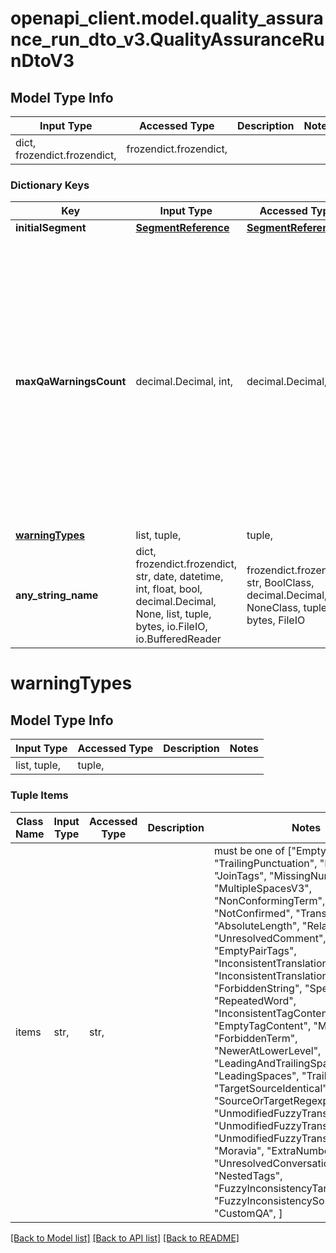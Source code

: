 # openapi_client.model.quality_assurance_run_dto_v3.QualityAssuranceRunDtoV3

## Model Type Info
Input Type | Accessed Type | Description | Notes
------------ | ------------- | ------------- | -------------
dict, frozendict.frozendict,  | frozendict.frozendict,  |  | 

### Dictionary Keys
Key | Input Type | Accessed Type | Description | Notes
------------ | ------------- | ------------- | ------------- | -------------
**initialSegment** | [**SegmentReference**](SegmentReference.md) | [**SegmentReference**](SegmentReference.md) |  | [optional] 
**maxQaWarningsCount** | decimal.Decimal, int,  | decimal.Decimal,  | Maximum number of QA warnings in result, default: 100. For efficiency reasons QA warnings are processed with minimum segments chunk size 10, therefore slightly more warnings are returned. | [optional] value must be a 32 bit integer
**[warningTypes](#warningTypes)** | list, tuple,  | tuple,  |  | [optional] 
**any_string_name** | dict, frozendict.frozendict, str, date, datetime, int, float, bool, decimal.Decimal, None, list, tuple, bytes, io.FileIO, io.BufferedReader | frozendict.frozendict, str, BoolClass, decimal.Decimal, NoneClass, tuple, bytes, FileIO | any string name can be used but the value must be the correct type | [optional]

# warningTypes

## Model Type Info
Input Type | Accessed Type | Description | Notes
------------ | ------------- | ------------- | -------------
list, tuple,  | tuple,  |  | 

### Tuple Items
Class Name | Input Type | Accessed Type | Description | Notes
------------- | ------------- | ------------- | ------------- | -------------
items | str,  | str,  |  | must be one of ["EmptyTranslation", "TrailingPunctuation", "Formatting", "JoinTags", "MissingNumbersV3", "MultipleSpacesV3", "NonConformingTerm", "NotConfirmed", "TranslationLength", "AbsoluteLength", "RelativeLength", "UnresolvedComment", "EmptyPairTags", "InconsistentTranslationTargetSource", "InconsistentTranslationSourceTarget", "ForbiddenString", "SpellCheck", "RepeatedWord", "InconsistentTagContent", "EmptyTagContent", "Malformed", "ForbiddenTerm", "NewerAtLowerLevel", "LeadingAndTrailingSpaces", "LeadingSpaces", "TrailingSpaces", "TargetSourceIdentical", "SourceOrTargetRegexp", "UnmodifiedFuzzyTranslation", "UnmodifiedFuzzyTranslationTM", "UnmodifiedFuzzyTranslationMTNT", "Moravia", "ExtraNumbersV3", "UnresolvedConversation", "NestedTags", "FuzzyInconsistencyTargetSource", "FuzzyInconsistencySourceTarget", "CustomQA", ] 

[[Back to Model list]](../../README.md#documentation-for-models) [[Back to API list]](../../README.md#documentation-for-api-endpoints) [[Back to README]](../../README.md)

